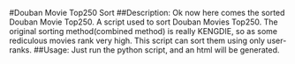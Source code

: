 #Douban Movie Top250 Sort
##Description: 
Ok now here comes the sorted Douban Movie Top250.
A script used to sort Douban Movies Top250. The original sorting method(combined method) is really KENGDIE, so as some rediculous movies rank very high. This script can sort them using only user-ranks.
##Usage:
Just run the python script, and an html will be generated.
